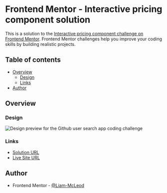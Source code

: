 # Frontend Mentor - Interactive pricing component solution

This is a solution to the [Interactive pricing component challenge on Frontend Mentor](https://www.frontendmentor.io/challenges/interactive-pricing-component-t0m8PIyY8). Frontend Mentor challenges help you improve your coding skills by building realistic projects.

## Table of contents

- [Overview](#overview)
  - [Design](#design)
  - [Links](#links)
- [Author](#author)

## Overview

### Design

![Design preview for the Github user search app coding challenge](./preview.jpg)

### Links

-  [Solution URL](https://www.frontendmentor.io/solutions/interactive-pricing-component-dJFvQADvYB)
-  [Live Site URL](https://liam-mcleod.github.io/github-user-search-app/)

## Author
- Frontend Mentor - [@Liam-McLeod](https://www.frontendmentor.io/profile/Liam-McLeod)